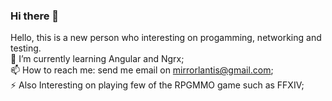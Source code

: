 ### Hi there 👋
Hello, this is a new person who interesting on progamming, networking and testing. <br>
🌱 I’m currently learning Angular and Ngrx; <br>
📫 How to reach me: send me email on mirrorlantis@gmail.com;<br>
⚡ Also Interesting on playing few of the RPGMMO game such as FFXIV;
<!--
**lantisky/lantisky** is a ✨ _special_ ✨ repository because its `README.md` (this file) appears on your GitHub profile.

Here are some ideas to get you started:

- 🔭 I’m currently working on ...
- 🌱 I’m currently learning ...
- 👯 I’m looking to collaborate on ...
- 🤔 I’m looking for help with ...
- 💬 Ask me about ...
- 📫 How to reach me: ...
- 😄 Pronouns: ...
- ⚡ Fun fact: ...
-->
